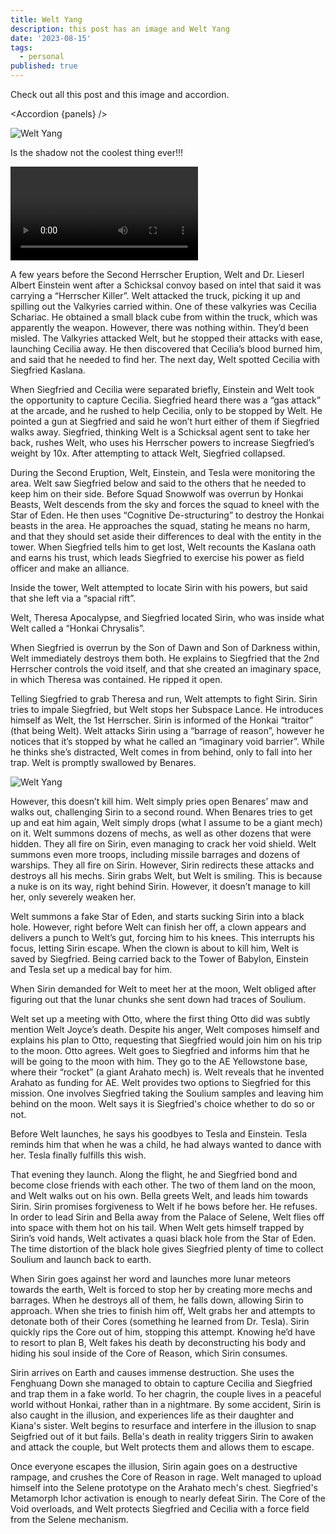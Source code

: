 ```yaml
---
title: Welt Yang
description: this post has an image and Welt Yang
date: '2023-08-15'
tags:
  - personal
published: true
---
```


<script lang="ts" context="module">
  import weltFeaturedCardImage from '$images/weltBG.png?h=100;200;400&w=200;400;700&fit=cover&as=run';
  import weltOGImage from '$images/weltBG.png?b64';
  import welt from '$images/weltBG.png?as=run';
  import welt1 from '$images/welt1.png?as=run';
  import welt2 from '$images/welt2.png?as=run';
  import welt3 from '$images/welt3.png?as=run';
  import welt4 from '$images/welt4.png?as=run';
  import welt5 from '$images/welt5.png?as=run';
  import welt6 from '$images/welt6.png?as=run';
  import welt7 from '$images/welt7.png?as=run';
  import welt8 from '$images/welt8.png?as=run';
  import welt9 from '$images/welt9.png?as=run';
  import Image from '$components/custom/img.svelte';
  import Accordion from '$components/Accordion.svelte';
  import 'media-chrome';
  import weltVid from '$assets/videos/WeltUlt.webm';

  const panels = [
    {panelSrc: welt, alt:'', title: 'Welt BG', text: 'Welt yang is cool'},
    {panelSrc: welt1, alt:'', title: 'Welt Yang 1', text: 'Welt of Anti Entropy'},
    {panelSrc: welt2, alt:'', title: 'Welt Yang 2', text: 'Kneel'},
    {panelSrc: welt4, alt:'', title: 'Welt of Humanity', text: 'Law and Reason not the Chaos of the Void'},
    {panelSrc: welt5, alt:'', title: 'Cogitative Re-Assembly', text: ''},
    {panelSrc: welt6, alt:'', title: 'Welt', text: 'Do not doubt the might of the stars'},
    {panelSrc: welt3, alt:'', title: '10,000 G', text: 'no mess'},
    {panelSrc: welt7, alt:'', title: 'Star of Eden', text: 'Star of Eden'},
    {panelSrc: welt8, alt:'', title: 'Quasi Black Hole', text: ''},
    {panelSrc: welt9, alt:'', title: 'Another World', text: 'Saving another world'},
    ];
    metadata.featuredImage = weltFeaturedCardImage;
    metadata.ogImage = weltOGImage;
</script>

Check out all this post and this image and accordion.

<Accordion {panels} />

<Image alt="Welt Yang" src={welt} loading="eager" />

Is the shadow not the coolest thing ever!!!

<media-controller>
  <video
    slot="media"
    src={weltVid}
  ></video>
  <media-control-bar>
    <media-play-button></media-play-button>
    <media-mute-button></media-mute-button>
    <media-volume-range></media-volume-range>
    <media-time-range></media-time-range>
    <media-pip-button></media-pip-button>
    <media-fullscreen-button></media-fullscreen-button>
  </media-control-bar>
</media-controller>

A few years before the Second Herrscher Eruption, Welt and Dr. Lieserl Albert Einstein went after a Schicksal convoy based on intel that said it was carrying a “Herrscher Killer”. Welt attacked the truck, picking it up and spilling out the Valkyries carried within. One of these valkyries was Cecilia Schariac. He obtained a small black cube from within the truck, which was apparently the weapon. However, there was nothing within. They’d been misled. The Valkyries attacked Welt, but he stopped their attacks with ease, launching Cecilia away. He then discovered that Cecilia’s blood burned him, and said that he needed to find her. The next day, Welt spotted Cecilia with Siegfried Kaslana.

When Siegfried and Cecilia were separated briefly, Einstein and Welt took the opportunity to capture Cecilia. Siegfried heard there was a “gas attack” at the arcade, and he rushed to help Cecilia, only to be stopped by Welt. He pointed a gun at Siegfried and said he won’t hurt either of them if Siegfried walks away. Siegfried, thinking Welt is a Schicksal agent sent to take her back, rushes Welt, who uses his Herrscher powers to increase Siegfried’s weight by 10x. After attempting to attack Welt, Siegfried collapsed.

During the Second Eruption, Welt, Einstein, and Tesla were monitoring the area. Welt saw Siegfried below and said to the others that he needed to keep him on their side. Before Squad Snowwolf was overrun by Honkai Beasts, Welt descends from the sky and forces the squad to kneel with the Star of Eden. He then uses “Cognitive De-structuring” to destroy the Honkai beasts in the area. He approaches the squad, stating he means no harm, and that they should set aside their differences to deal with the entity in the tower. When Siegfried tells him to get lost, Welt recounts the Kaslana oath and earns his trust, which leads Siegfried to exercise his power as field officer and make an alliance.

Inside the tower, Welt attempted to locate Sirin with his powers, but said that she left via a “spacial rift”.

Welt, Theresa Apocalypse, and Siegfried located Sirin, who was inside what Welt called a “Honkai Chrysalis”.

When Siegfried is overrun by the Son of Dawn and Son of Darkness within, Welt immediately destroys them both. He explains to Siegfried that the 2nd Herrscher controls the void itself, and that she created an imaginary space, in which Theresa was contained. He ripped it open.

Telling Siegfried to grab Theresa and run, Welt attempts to fight Sirin. Sirin tries to impale Siegfried, but Welt stops her Subspace Lance. He introduces himself as Welt, the 1st Herrscher. Sirin is informed of the Honkai “traitor” (that being Welt). Welt attacks Sirin using a “barrage of reason”, however he notices that it’s stopped by what he called an “imaginary void barrier”. While he thinks she’s distracted, Welt comes in from behind, only to fall into her trap. Welt is promptly swallowed by Benares.

![Welt Yang]({welt})

However, this doesn’t kill him. Welt simply pries open Benares’ maw and walks out, challenging Sirin to a second round. When Benares tries to get up and eat him again, Welt simply drops (what I assume to be a giant mech) on it. Welt summons dozens of mechs, as well as other dozens that were hidden. They all fire on Sirin, even managing to crack her void shield. Welt summons even more troops, including missile barrages and dozens of warships. They all fire on Sirin. However, Sirin redirects these attacks and destroys all his mechs. Sirin grabs Welt, but Welt is smiling. This is because a nuke is on its way, right behind Sirin. However, it doesn’t manage to kill her, only severely weaken her.

Welt summons a fake Star of Eden, and starts sucking Sirin into a black hole. However, right before Welt can finish her off, a clown appears and delivers a punch to Welt’s gut, forcing him to his knees. This interrupts his focus, letting Sirin escape. When the clown is about to kill him, Welt is saved by Siegfried. Being carried back to the Tower of Babylon, Einstein and Tesla set up a medical bay for him.

When Sirin demanded for Welt to meet her at the moon, Welt obliged after figuring out that the lunar chunks she sent down had traces of Soulium.

Welt set up a meeting with Otto, where the first thing Otto did was subtly mention Welt Joyce’s death. Despite his anger, Welt composes himself and explains his plan to Otto, requesting that Siegfried would join him on his trip to the moon. Otto agrees. Welt goes to Siegfried and informs him that he will be going to the moon with him. They go to the AE Yellowstone base, where their “rocket” (a giant Arahato mech) is. Welt reveals that he invented Arahato as funding for AE. Welt provides two options to Siegfried for this mission. One involves Siegfried taking the Soulium samples and leaving him behind on the moon. Welt says it is Siegfried's choice whether to do so or not.

Before Welt launches, he says his goodbyes to Tesla and Einstein. Tesla reminds him that when he was a child, he had always wanted to dance with her. Tesla finally fulfills this wish.

That evening they launch. Along the flight, he and Siegfried bond and become close friends with each other. The two of them land on the moon, and Welt walks out on his own. Bella greets Welt, and leads him towards Sirin. Sirin promises forgiveness to Welt if he bows before her. He refuses. In order to lead Sirin and Bella away from the Palace of Selene, Welt flies off into space with them hot on his tail. When Welt gets himself trapped by Sirin’s void hands, Welt activates a quasi black hole from the Star of Eden. The time distortion of the black hole gives Siegfried plenty of time to collect Soulium and launch back to earth.

When Sirin goes against her word and launches more lunar meteors towards the earth, Welt is forced to stop her by creating more mechs and barrages. When he destroys all of them, he falls down, allowing Sirin to approach. When she tries to finish him off, Welt grabs her and attempts to detonate both of their Cores (something he learned from Dr. Tesla). Sirin quickly rips the Core out of him, stopping this attempt. Knowing he’d have to resort to plan B, Welt fakes his death by deconstructing his body and hiding his soul inside of the Core of Reason, which Sirin consumes.

Sirin arrives on Earth and causes immense destruction. She uses the Fenghuang Down she managed to obtain to capture Cecilia and Siegfried and trap them in a fake world. To her chagrin, the couple lives in a peaceful world without Honkai, rather than in a nightmare. By some accident, Sirin is also caught in the illusion, and experiences life as their daughter and Kiana's sister. Welt begins to resurface and interfere in the illusion to snap Seigfried out of it but fails. Bella's death in reality triggers Sirin to awaken and attack the couple, but Welt protects them and allows them to escape.

Once everyone escapes the illusion, Sirin again goes on a destructive rampage, and crushes the Core of Reason in rage. Welt managed to upload himself into the Selene prototype on the Arahato mech's chest. Siegfried's Metamorph Ichor activation is enough to nearly defeat Sirin. The Core of the Void overloads, and Welt protects Siegfried and Cecilia with a force field from the Selene mechanism.
